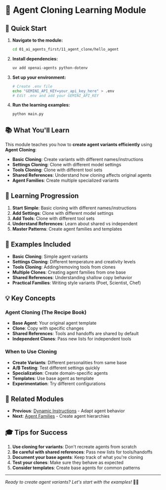 # 🧬 Agent Cloning Learning Module

## 🚀 Quick Start

1. **Navigate to the module:**
   ```bash
   cd 01_ai_agents_first/11_agent_clone/hello_agent
   ```

2. **Install dependencies:**
   ```bash
   uv add openai-agents python-dotenv
   ```

3. **Set up your environment:**
   ```bash
   # Create .env file
   echo "GEMINI_API_KEY=your_api_key_here" > .env
   # Edit .env and add your GEMINI_API_KEY
   ```

4. **Run the learning examples:**
   ```bash
   python main.py
   ```

## 📚 What You'll Learn

This module teaches you how to **create agent variants efficiently** using **Agent Cloning**:

- **Basic Cloning**: Create variants with different names/instructions
- **Settings Cloning**: Clone with different model settings
- **Tools Cloning**: Clone with different tool sets
- **Shared References**: Understand how cloning affects original agents
- **Agent Families**: Create multiple specialized variants

## 🎯 Learning Progression

1. **Start Simple**: Basic cloning with different names/instructions
2. **Add Settings**: Clone with different model settings
3. **Add Tools**: Clone with different tool sets
4. **Understand References**: Learn about shared vs independent
5. **Master Patterns**: Create agent families and templates

## 🧪 Examples Included

- **Basic Cloning**: Simple agent variants
- **Settings Cloning**: Different temperature and creativity levels
- **Tools Cloning**: Adding/removing tools from clones
- **Multiple Clones**: Creating agent families from one base
- **Shared References**: Understanding shallow copy behavior
- **Practical Families**: Writing style variants (Poet, Scientist, Chef)

## 💡 Key Concepts

### Agent Cloning (The Recipe Book)
- **Base Agent**: Your original agent template
- **Clone**: Copy with specific changes
- **Shared References**: Tools and handoffs are shared by default
- **Independent Clones**: Pass new lists for independent tools

### When to Use Cloning
- **Create Variants**: Different personalities from same base
- **A/B Testing**: Test different settings quickly
- **Specialization**: Create domain-specific agents
- **Templates**: Use base agent as template
- **Experimentation**: Try different configurations

## 🔗 Related Modules

- **Previous**: [Dynamic Instructions](../09_dynamic_instructions/) - Adapt agent behavior
- **Next**: [Agent Families](../12_agent_families/) - Create agent hierarchies

## 🎓 Tips for Success

1. **Use cloning for variants**: Don't recreate agents from scratch
2. **Be careful with shared references**: Pass new lists for tools/handoffs
3. **Document your base agents**: Keep track of what you're cloning
4. **Test your clones**: Make sure they behave as expected
5. **Consider templates**: Create base agents for common patterns

---

*Ready to create agent variants? Let's start with the examples!* 🧬✨ 